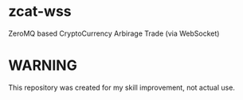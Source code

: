 # zcat-wss
ZeroMQ based CryptoCurrency Arbirage Trade (via WebSocket)

# WARNING
This repository was created for my skill improvement, not actual use.
